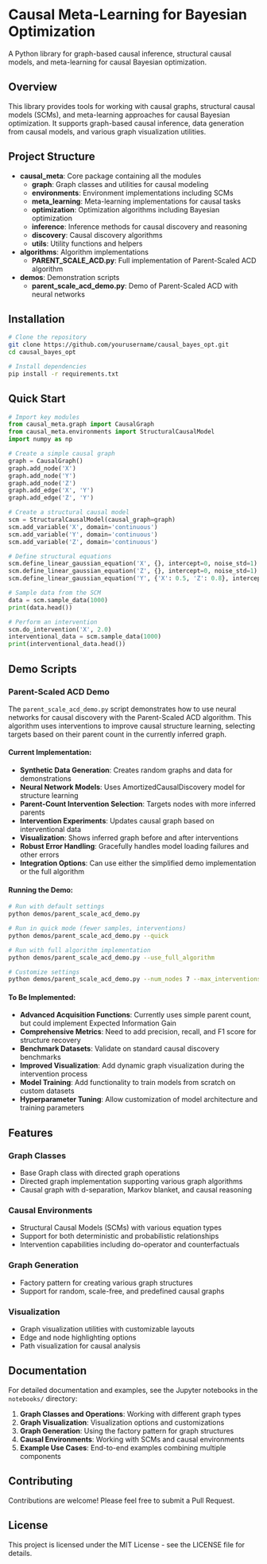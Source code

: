 # Causal Meta-Learning for Bayesian Optimization

A Python library for graph-based causal inference, structural causal models, and meta-learning for causal Bayesian optimization.

## Overview

This library provides tools for working with causal graphs, structural causal models (SCMs), and meta-learning approaches for causal Bayesian optimization. It supports graph-based causal inference, data generation from causal models, and various graph visualization utilities.

## Project Structure

- **causal_meta**: Core package containing all the modules
  - **graph**: Graph classes and utilities for causal modeling
  - **environments**: Environment implementations including SCMs
  - **meta_learning**: Meta-learning implementations for causal tasks
  - **optimization**: Optimization algorithms including Bayesian optimization
  - **inference**: Inference methods for causal discovery and reasoning
  - **discovery**: Causal discovery algorithms
  - **utils**: Utility functions and helpers
- **algorithms**: Algorithm implementations
  - **PARENT_SCALE_ACD.py**: Full implementation of Parent-Scaled ACD algorithm
- **demos**: Demonstration scripts
  - **parent_scale_acd_demo.py**: Demo of Parent-Scaled ACD with neural networks

## Installation

```bash
# Clone the repository
git clone https://github.com/yourusername/causal_bayes_opt.git
cd causal_bayes_opt

# Install dependencies
pip install -r requirements.txt
```

## Quick Start

```python
# Import key modules
from causal_meta.graph import CausalGraph
from causal_meta.environments import StructuralCausalModel
import numpy as np

# Create a simple causal graph
graph = CausalGraph()
graph.add_node('X')
graph.add_node('Y')
graph.add_node('Z')
graph.add_edge('X', 'Y')
graph.add_edge('Z', 'Y')

# Create a structural causal model
scm = StructuralCausalModel(causal_graph=graph)
scm.add_variable('X', domain='continuous')
scm.add_variable('Y', domain='continuous')
scm.add_variable('Z', domain='continuous')

# Define structural equations
scm.define_linear_gaussian_equation('X', {}, intercept=0, noise_std=1)
scm.define_linear_gaussian_equation('Z', {}, intercept=0, noise_std=1)
scm.define_linear_gaussian_equation('Y', {'X': 0.5, 'Z': 0.8}, intercept=0, noise_std=0.1)

# Sample data from the SCM
data = scm.sample_data(1000)
print(data.head())

# Perform an intervention
scm.do_intervention('X', 2.0)
interventional_data = scm.sample_data(1000)
print(interventional_data.head())
```

## Demo Scripts

### Parent-Scaled ACD Demo

The `parent_scale_acd_demo.py` script demonstrates how to use neural networks for causal discovery with the Parent-Scaled ACD algorithm. This algorithm uses interventions to improve causal structure learning, selecting targets based on their parent count in the currently inferred graph.

#### Current Implementation:

- **Synthetic Data Generation**: Creates random graphs and data for demonstrations
- **Neural Network Models**: Uses AmortizedCausalDiscovery model for structure learning
- **Parent-Count Intervention Selection**: Targets nodes with more inferred parents
- **Intervention Experiments**: Updates causal graph based on interventional data
- **Visualization**: Shows inferred graph before and after interventions
- **Robust Error Handling**: Gracefully handles model loading failures and other errors
- **Integration Options**: Can use either the simplified demo implementation or the full algorithm

#### Running the Demo:

```bash
# Run with default settings
python demos/parent_scale_acd_demo.py

# Run in quick mode (fewer samples, interventions)
python demos/parent_scale_acd_demo.py --quick

# Run with full algorithm implementation
python demos/parent_scale_acd_demo.py --use_full_algorithm

# Customize settings
python demos/parent_scale_acd_demo.py --num_nodes 7 --max_interventions 5
```

#### To Be Implemented:

- **Advanced Acquisition Functions**: Currently uses simple parent count, but could implement Expected Information Gain
- **Comprehensive Metrics**: Need to add precision, recall, and F1 score for structure recovery
- **Benchmark Datasets**: Validate on standard causal discovery benchmarks
- **Improved Visualization**: Add dynamic graph visualization during the intervention process
- **Model Training**: Add functionality to train models from scratch on custom datasets
- **Hyperparameter Tuning**: Allow customization of model architecture and training parameters

## Features

### Graph Classes

- Base Graph class with directed graph operations
- Directed graph implementation supporting various graph algorithms
- Causal graph with d-separation, Markov blanket, and causal reasoning

### Causal Environments

- Structural Causal Models (SCMs) with various equation types
- Support for both deterministic and probabilistic relationships
- Intervention capabilities including do-operator and counterfactuals

### Graph Generation

- Factory pattern for creating various graph structures
- Support for random, scale-free, and predefined causal graphs

### Visualization

- Graph visualization utilities with customizable layouts
- Edge and node highlighting options
- Path visualization for causal analysis

## Documentation

For detailed documentation and examples, see the Jupyter notebooks in the `notebooks/` directory:

1. **Graph Classes and Operations**: Working with different graph types
2. **Graph Visualization**: Visualization options and customizations
3. **Graph Generation**: Using the factory pattern for graph structures
4. **Causal Environments**: Working with SCMs and causal environments
5. **Example Use Cases**: End-to-end examples combining multiple components

## Contributing

Contributions are welcome! Please feel free to submit a Pull Request.

## License

This project is licensed under the MIT License - see the LICENSE file for details.
